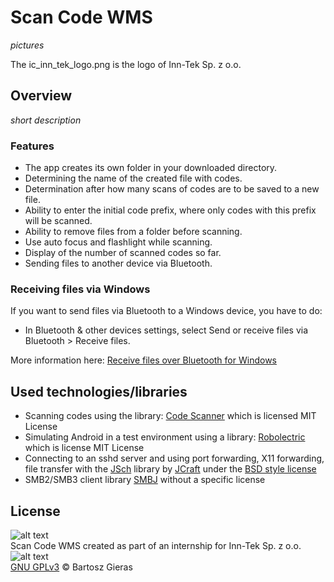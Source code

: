 # Scan Code WMS

*pictures*

The ic_inn_tek_logo.png is the logo of Inn-Tek Sp. z o.o.

## Overview
*short description*

### Features

- The app creates its own folder in your downloaded directory.
- Determining the name of the created file with codes.
- Determination after how many scans of codes are to be saved to a new file.
- Ability to enter the initial code prefix, where only codes with this prefix will be scanned.
- Ability to remove files from a folder before scanning.
- Use auto focus and flashlight while scanning.
- Display of the number of scanned codes so far.
- Sending files to another device via Bluetooth.

### Receiving files via Windows

If you want to send files via Bluetooth to a Windows device, you have to do:
- In Bluetooth & other devices settings, select Send or receive files via Bluetooth > Receive files.

More information here: [Receive files over Bluetooth for Windows][receiving_files_via_windows]

## Used technologies/libraries

- Scanning codes using the library: [Code Scanner][code_scanner] which is licensed MIT License
- Simulating Android in a test environment using a library: [Robolectric][robolectric] which is license MIT License
- Connecting to an sshd server and using port forwarding, X11 forwarding, file transfer with the [JSch][jsch] library by [JCraft][jcraft] under the [BSD style license][bsd]
- SMB2/SMB3 client library [SMBJ][smbj] without a specific license

## License

![alt text][gnu_gplv3_logo]\
Scan Code WMS created as part of an internship for Inn-Tek Sp. z o.o.\
![alt text][inn_tek_logo]\
[GNU GPLv3][gnu_gplv3_link] © Bartosz Gieras

[receiving_files_via_windows]: https://support.microsoft.com/en-us/windows/receive-files-over-bluetooth-d8da2667-e79b-744c-c135-f58af38fc3ba
[code_scanner]: https://github.com/yuriy-budiyev/code-scanner
[robolectric]: https://github.com/robolectric/robolectric
[jsch]: http://www.jcraft.com/jsch/
[jcraft]: http://www.jcraft.com/c-info.html
[bsd]: http://www.jcraft.com/jsch/LICENSE.txt
[smbj]: https://github.com/hierynomus/smbj
[gnu_gplv3_logo]: https://www.gnu.org/graphics/gplv3-127x51.png "GNU GPLv3"
[gnu_gplv3_link]: https://www.gnu.org/licenses/gpl-3.0.html
[inn_tek_logo]: https://inn-tek.com/images/headers/raindrops.jpg
